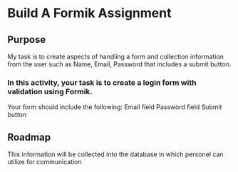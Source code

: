 # Build A Formik Assignment
## Purpose
My task is to create aspects of handling a form and collection information from the user such as Name, Email, Password that includes a submit button.
### In this activity, your task is to create a login form with validation using Formik.
Your form should include the following:
Email field
Password field
Submit button
## Roadmap
This information will be collected into the database in which personel can utilize for communication
